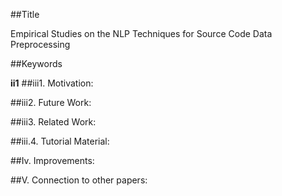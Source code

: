 ##Title
 
Empirical Studies on the NLP Techniques for Source Code Data Preprocessing


##Keywords


**ii1**
##iii1. Motivation:


##iii2. Future Work:

##iii3. Related Work:

##iii.4. Tutorial Material:

##Iv. Improvements:


##V. Connection to other papers:
